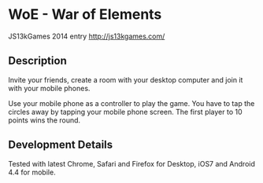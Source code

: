 # WoE - War of Elements

JS13kGames 2014 entry http://js13kgames.com/

## Description

Invite your friends, create a room with your desktop computer and join it with your mobile phones.

Use your mobile phone as a controller to play the game. You have to tap the circles away by tapping your mobile phone screen. The first player to 10 points wins the round.

## Development Details

Tested with latest Chrome, Safari and Firefox for Desktop, iOS7 and Android 4.4 for mobile.